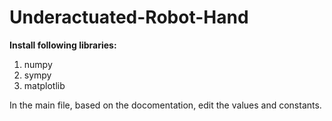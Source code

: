 # Underactuated-Robot-Hand

**Install following libraries:**
1. numpy
2. sympy
3. matplotlib


In the main file, based on the docomentation, edit the values and constants. 



